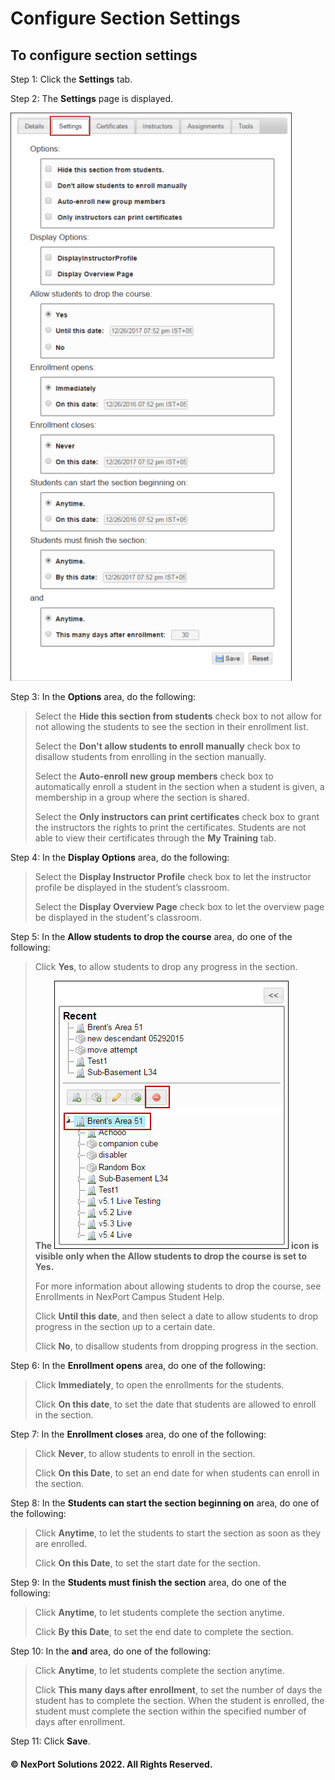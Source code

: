# Configure Section Settings

## **To configure section settings**

Step 1: Click the **Settings** tab.

Step 2: The **Settings** page is displayed.

![](../../../../../../.gitbook/assets/Settings.png)

Step 3: In the **Options** area, do the following:

> Select the **Hide this section from students** check box to not allow for not allowing the students to see the section in their enrollment list.
>
> Select the **Don't allow students to enroll manually** check box to disallow students from enrolling in the section manually.
>
> Select the **Auto-enroll new group members** check box to automatically enroll a student in the section when a student is given, a membership in a group where the section is shared.
>
> Select the **Only instructors can print certificates** check box to grant the instructors the rights to print the certificates. Students are not able to view their certificates through the **My Training** tab.

Step 4: In the **Display Options** area, do the following:

> Select the **Display Instructor Profile** check box to let the instructor profile be displayed in the student’s classroom.
>
> Select the **Display Overview Page** check box to let the overview page be displayed in the student's classroom.

Step 5: In the **Allow students to drop the course** area, do one of the following:

> Click **Yes**, to allow students to drop any progress in the section.
>
> **The** ![](<../../../../../../.gitbook/assets/Delete (4).png>) **icon is visible only when the Allow students to drop the course is set to Yes.**
>
> For more information about allowing students to drop the course, see Enrollments in NexPort Campus Student Help.
>
> Click **Until this date**, and then select a date to allow students to drop progress in the section up to a certain date.
>
> Click **No**, to disallow students from dropping progress in the section.

Step 6: In the **Enrollment opens** area, do one of the following:

> Click **Immediately**, to open the enrollments for the students.
>
> Click **On this date**, to set the date that students are allowed to enroll in the section.

Step 7: In the **Enrollment closes** area, do one of the following:

> Click **Never**, to allow students to enroll in the section.
>
> Click **On this Date**, to set an end date for when students can enroll in the section.

Step 8: In the **Students can start the section beginning on** area, do one of the following:

> Click **Anytime**, to let the students to start the section as soon as they are enrolled.
>
> Click **On this Date**, to set the start date for the section.

Step 9: In the **Students must finish the section** area, do one of the following:

> Click **Anytime**, to let students complete the section anytime.
>
> Click **By this Date**, to set the end date to complete the section.

Step 10: In the **and** area, do one of the following:

> Click **Anytime**, to let students complete the section anytime.
>
> Click **This many days after enrollment**, to set the number of days the student has to complete the section. When the student is enrolled, the student must complete the section within the specified number of days after enrollment.

Step 11: Click **Save**.

#### © NexPort Solutions 2022. All Rights Reserved.
